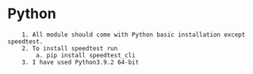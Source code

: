 # Python

		1. All module should come with Python basic installation except speedtest.
		2. To install speedtest run 
			a. pip install speedtest_cli
		3. I have used Python3.9.2 64-bit
